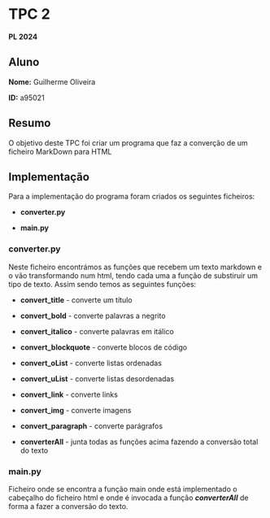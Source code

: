 # TPC 2
**PL 2024**

## Aluno

**Nome:** Guilherme Oliveira

**ID:** a95021

## Resumo
O objetivo deste TPC foi criar um programa que faz a converção de um ficheiro MarkDown para HTML

## Implementação

Para a implementação do programa foram criados os seguintes ficheiros:

- **converter.py**

- **main.py**

### converter.py

Neste ficheiro encontrámos as funções que recebem um texto markdown e o vão transformando num html, tendo cada uma a função de substiruir um tipo de texto.
Assim sendo temos as seguintes funções:

- **convert_title** - converte um título

- **convert_bold** - converte palavras a negrito

- **convert_italico** - converte palavras em itálico

- **convert_blockquote** - converte blocos de código

- **convert_oList** - converte listas ordenadas

- **convert_uList** - converte listas desordenadas

- **convert_link** - converte links

- **convert_img** - converte imagens

- **convert_paragraph** - converte parágrafos

- **converterAll** - junta todas as funções acima fazendo a conversão total do texto


### main.py

Ficheiro onde se encontra a função main onde está implementado o cabeçalho do ficheiro html e onde é invocada a função ***converterAll*** de forma a fazer a conversão do texto.